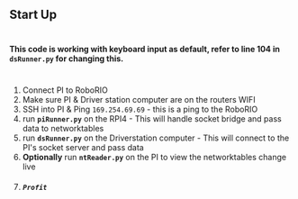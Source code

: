 ## Start Up

#
**This code is working with keyboard input as default, refer to line 104 in `dsRunner.py` for changing this.**
#

1. Connect PI to RoboRIO
2. Make sure PI & Driver station computer are on the routers WIFI
3. SSH into PI & Ping `169.254.69.69` - this is a ping to the RoboRIO
4. run **`piRunner.py`** on the RPI4 - This will handle socket bridge and pass data to networktables
5. run **`dsRunner.py`** on the Driverstation computer - This will connect to the PI's socket server and pass data 
6. **Optionally** run **`ntReader.py`** on the PI to view the networktables change live
7. ###### **`Profit`**

